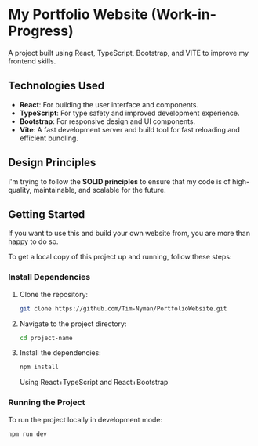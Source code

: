 # My Portfolio Website (Work-in-Progress)

A project built using React, TypeScript, Bootstrap, and VITE to improve my frontend skills.

## Technologies Used

- **React**: For building the user interface and components.
- **TypeScript**: For type safety and improved development experience.
- **Bootstrap**: For responsive design and UI components.
- **Vite**: A fast development server and build tool for fast reloading and efficient bundling.

## Design Principles

I'm trying to follow the **SOLID principles** to ensure that my code is of high-quality, maintainable, and scalable for the future.

## Getting Started
If you want to use this and build your own website from, you are more than happy to do so.

To get a local copy of this project up and running, follow these steps:

### Install Dependencies

1. Clone the repository:

    ```bash
    git clone https://github.com/Tim-Nyman/PortfolioWebsite.git
    ```

2. Navigate to the project directory:

    ```bash
    cd project-name
    ```

3. Install the dependencies:

    ```bash
    npm install
    ```
    Using React+TypeScript and React+Bootstrap

### Running the Project

To run the project locally in development mode:

```bash
npm run dev
